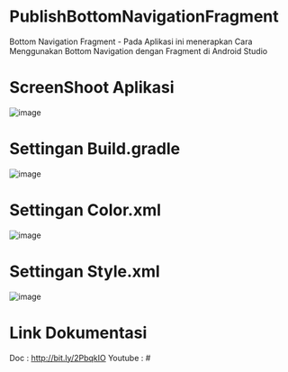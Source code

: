 # PublishBottomNavigationFragment
Bottom Navigation Fragment - Pada Aplikasi ini menerapkan Cara Menggunakan Bottom Navigation dengan Fragment di Android Studio

# ScreenShoot Aplikasi
![image](https://user-images.githubusercontent.com/50509675/67478201-c7855c80-f685-11e9-9f25-1c6bb0b7fcc9.png)


# Settingan Build.gradle
![image](https://user-images.githubusercontent.com/50509675/67477919-40d07f80-f685-11e9-898b-39c76d94171e.png)

# Settingan Color.xml
![image](https://user-images.githubusercontent.com/50509675/67478031-79705900-f685-11e9-87d6-a77b5245c3ef.png)


# Settingan Style.xml
![image](https://user-images.githubusercontent.com/50509675/67478090-99a01800-f685-11e9-8a6b-a83dee67aac7.png)

# Link Dokumentasi
Doc     : http://bit.ly/2PbqkIO
Youtube : #
